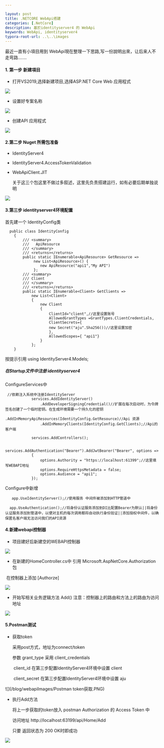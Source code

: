 ```yaml
---

layout: post
title: .NETCORE WebApi搭建
categories: [.NetCore]
description: 基於identityserver4 的 WebApi
keywords: WebApi, identityserver4
typora-root-url: ..\..\images
---
```




最近一直有小項目用到 WebApi現在整理一下思路,写一份說明出來，让后来人不走弯路.......

#### 1. 第一步 新建項目

- 打开VS2019,选择新建项目,选择ASP.NET Core Web 应用程式

![](/blog/webapiImages/新建web.PNG)

- 设置好专案名称

![](/blog/webapiImages/新建webapi項目2.PNG)

- 创建API 应用程式

![](/blog/webapiImages/新建webapi項目3.PNG)



#### 2.第二步 Nuget 所需包准备

- IdentityServer4

- IdentityServer4.AccessTokenValidation

- WebApiClient.JIT

  关于这三个包这里不做过多叙述，这里先负责搭建运行，如有必要后期单独说明

![](/blog/webapiImages/Nuget包.PNG)

#### 3.第三步  identityserver4环境配置

首先建一个 IdentityConfig类

```
  public class IdentityConfig
    {
        /// <summary>
        ///   ApiResource 
        /// </summary>
        /// <returns></returns>
        public static IEnumerable<ApiResource> GetResource =>
             new List<ApiResource>() {
                new ApiResource("api1","My API")
             };
        /// <summary>
        /// Client
        /// </summary>
        /// <returns></returns>
        public static IEnumerable<Client> GetClients =>
            new List<Client>
            {
                new Client
                {
                    ClientId="client",//这里设置账号
                    AllowedGrantTypes =GrantTypes.ClientCredentials,
                    ClientSecrets={
                    new Secret("aju".Sha256())//这里设置加密
                    },
                    AllowedScopes={ "api1"}
                }
            };
    }
```

按提示引用  using IdentityServer4.Models;

##### 在Startup文件中注册 identityserver4

ConfigureServices中

```
 //依赖注入系统中注册IdentityServer
            services.AddIdentityServer()
                .AddDeveloperSigningCredential()//扩展在每次启动时，为令牌签名创建了一个临时密钥。在生成环境需要一个持久化的密钥
                .AddInMemoryApiResources(IdentityConfig.GetResource)//Api 资源
                .AddInMemoryClients(IdentityConfig.GetClients);//Api的客户端

            services.AddControllers();

            services.AddAuthentication("Bearer").AddJwtBearer("Bearer", options =>
            {
                options.Authority = "https://localhost:61399";//这里填写WEBAPI地址
                options.RequireHttpsMetadata = false;
                options.Audience = "api1";
            });
```

Configure中新增

```
   app.UseIdentityServer();//使用服务 中间件被添加到HTTP管道中

  app.UseAuthentication();//将身份认证服务添加到DI比配置Bearer为默认||将身份认证服务添加到管道中，以便对主机的每次调用都将自动执行身份验证||添加授权中间件，以确保匿名客户端无法访问我们的API资源
```

#### 4.新建webapi控制器

- 项目建好后新建空的WEBAPI控制器

![](/blog/webapiImages/新建webapi控制器.PNG)

- 在新建的HomeController.cs中 引用 Microsoft.AspNetCore.Authorization 包

​       在控制器上添加  [Authorze] 

![](/blog/webapiImages/控制器添加权限.PNG)

- 开始写相关业务逻辑方法 Add()  注意：控制器上的路由和方法上的路由为访问地址

![](/blog/webapiImages/新增API方法.PNG)

#### 5.Postman测试

- 获取token

  采用post方式，地址为connect/token

  参数   grant_type   采用  client_credentials

  ​           client_id     在第三步配置IdentityServer4环境中设置  client

  ​            client_secret     在第三步配置IdentityServer4环境中设置  aju

![](/blog/webapiImages/Postman token获取.PNG)

- 执行Add方法

  将上一步获取的token放入  postman  Authorization 的 Access Token 中

  访问地址  http://localhost:63199/api/Home/Add

  只要 返回状态为 200 OK时即成功

![](/blog/webapiImages/ADD方法执行.PNG)